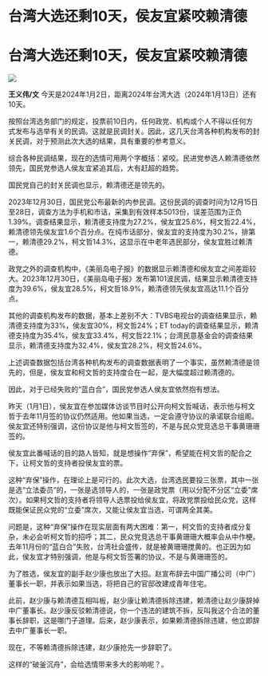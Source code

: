 # 台湾大选还剩10天，侯友宜紧咬赖清德

# 台湾大选还剩10天，侯友宜紧咬赖清德

![](https://inews.gtimg.com/om_bt/O2kqgvHYvJ6kKJhNRawQR2xCx_X9GGPbdETVn4XEx6a44AA/1000)

**王义伟/文** 今天是2024年1月2日，距离2024年台湾大选（2024年1月13日）还有10天。

按照台湾选务部门的规定，投票前10日内，任何政党、机构或个人不得以任何方式发布与选举有关的民调。这就是民调封关。因此，这几天台湾各种机构发布的封关民调，对于预测此次大选的结果，具有重要的参考意义。

综合各种民调结果，现在的选情可用两个字概括：紧咬。民进党参选人赖清德依然领先，国民党参选人侯友宜紧追其后，大有赶超的趋势。

国民党自己的封关民调也显示，赖清德还是领先的。

2023年12月30日，国民党公布最新的内参民调。这份民调的调查时间为12月15日至28日，调查方法为手机和市话，采集到有效样本5013份，误差范围为正负1.39%。调查结果显示，赖清德支持度为27.2%，侯友宜25.6%，柯文哲22.4%，赖清德领先侯友宜1.6个百分点。在纯市话部分，侯友宜的支持度为30.2%，排第一，赖清德29.2%，柯文哲14.3%，这显示在中老年选民部分，侯友宜胜过赖清德。

政党之外的调查机构中，《美丽岛电子报》的数据显示赖清德和侯友宜之间差距较大。2023年12月30日，《美丽岛电子报》发布第101波民调，结果显示赖清德支持度为39.6%，侯友宜28.5%，柯文哲18.9%，赖清德领先侯友宜高达11.1个百分点。

其他的调查机构发布的数据，基本上差别不大：TVBS电视台的调查结果显示，赖清德支持度为33%，侯友宜30%，柯文哲24%；ET
today的调查结果显示，赖清德支持度为35.4%，侯友宜33.4%，柯文哲22.1%；台湾民意基金会的调查结果显示，赖清德支持度为32.4%，侯友宜28.2%，柯文哲24.6%。

上述调查数据包括台湾各种机构发布的调查数据表明了一个事实，虽然赖清德是领先的，但是，侯友宜和柯文哲的支持度合在一起，是大幅度超过赖清德的。

因此，对于已经失败的“蓝白合”，国民党参选人侯友宜依然抱有想法。

昨天（1月1日），侯友宜在参加媒体访谈节目时公开向柯文哲喊话，表示他与柯文哲于去年11月签的协议仍然适用。他如果当选，一定会遵守协议的承诺联合组阁。侯友宜还特别强调，这份协议是他与柯文哲签的，不是与民众党竞选总干事黄珊珊签的。

侯友宜此番喊话的目的路人皆知，就是想操作“弃保”，希望能在柯文哲的配合之下，让柯文哲的支持者投侯友宜的票。

这种“弃保”操作，在理论上是可行的。此次大选，台湾选民要投三张票，其中一张是选“立法委员”的，一张是选领导人的，一张是政党票（用以分配不分区“立委”席次）。如果柯文哲的支持者将领导人选票投给侯友宜，将政党票投给民众党，这样既能保证民众党的“立委”席次，又能让侯友宜当选，可谓两全其美。

问题是，这种“弃保”操作在现实层面有两大困难：第一，柯文哲的支持者成分复杂，未必会听柯文哲的招呼；其二，民众党竞选总干事黄珊珊大概率会从中作梗。去年11月份的“蓝白合”失败，台湾社会盛传，就是被黄珊珊搅黄的。也正因为如此，侯友宜才特别强调，他是与柯文哲签署的协议，不是与黄珊珊签的。

为了胜选，侯友宜的副手赵少康也放出了大招。赵宣布辞去中国广播公司（中广）董事长一职，并表示如果当选，将把自己的官邸改建成青年住宅。

此前，赵少康与赖清德互相叫板，赵少康让赖清德拆除违建，赖清德让赵少康辞掉中广董事长。赵少康反驳赖清德说，你一个违法的建筑不拆，反叫我这个合法的董事长辞职，这是哪门子道理。后来，赵少康表示，如果赖清德拆除违建，他立即辞去中广董事长一职。

现在，不等赖清德拆除违建，赵少康抢先一步辞职了。

这样的“破釜沉舟”，会给选情带来多大的影响呢？。

